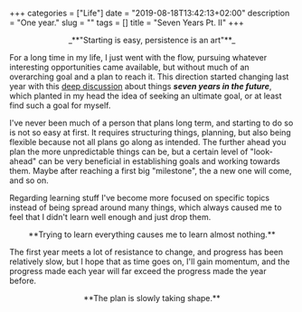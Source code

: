 +++
categories = ["Life"]
date = "2019-08-18T13:42:13+02:00"
description = "One year."
slug = ""
tags = []
title = "Seven Years Pt. II"
+++

<center>_**"Starting is easy, persistence is an art"**_</center>

For a long time in my life, I just went with the flow, pursuing whatever interesting opportunities came available, but without much of an overarching goal and a plan to reach it. This direction started changing last year with this [deep discussion](https://z10z.xyz/seven-years-pt-i/) about things _**seven years in the future**_, which planted in my head the idea of seeking an ultimate goal, or at least find such a goal for myself.

I've never been much of a person that plans long term, and starting to do so is not so easy at first. It requires structuring things, planning, but also being flexible because not all plans go along as intended. The further ahead you plan the more unpredictable things can be, but a certain level of "look-ahead" can be very beneficial in establishing goals and working towards them. Maybe after reaching a first big "milestone", the a new one will come, and so on.

Regarding learning stuff I've become more focused on specific topics instead of being spread around many things, which always caused me to feel that I didn't learn well enough and just drop them.

<center>**Trying to learn everything causes me to learn almost nothing.**</center>

The first year meets a lot of resistance to change, and progress has been relatively slow, but I hope that as time goes on, I'll gain momentum, and the progress made each year will far exceed the progress made the year before.

<center>**The plan is slowly taking shape.**</center>